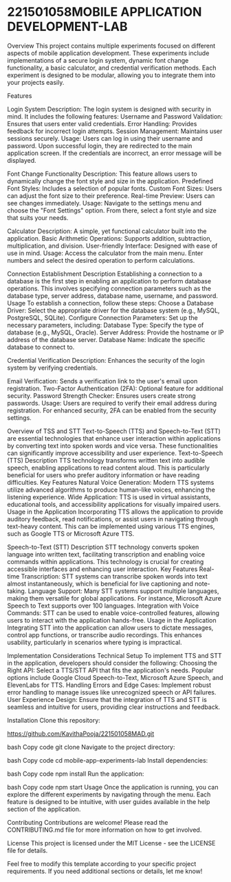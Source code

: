 # 221501058MOBILE APPLICATION DEVELOPMENT-LAB
Overview This project contains multiple experiments focused on different aspects of mobile application development. These experiments include implementations of a secure login system, dynamic font change functionality, a basic calculator, and credential verification methods. Each experiment is designed to be modular, allowing you to integrate them into your projects easily.

Features

Login System Description: The login system is designed with security in mind. It includes the following features:
Username and Password Validation: Ensures that users enter valid credentials. Error Handling: Provides feedback for incorrect login attempts. Session Management: Maintains user sessions securely. Usage: Users can log in using their username and password. Upon successful login, they are redirected to the main application screen. If the credentials are incorrect, an error message will be displayed.

Font Change Functionality Description: This feature allows users to dynamically change the font style and size in the application.
Predefined Font Styles: Includes a selection of popular fonts. Custom Font Sizes: Users can adjust the font size to their preference. Real-time Preview: Users can see changes immediately. Usage: Navigate to the settings menu and choose the "Font Settings" option. From there, select a font style and size that suits your needs.

Calculator Description: A simple, yet functional calculator built into the application.
Basic Arithmetic Operations: Supports addition, subtraction, multiplication, and division. User-friendly Interface: Designed with ease of use in mind. Usage: Access the calculator from the main menu. Enter numbers and select the desired operation to perform calculations.

Connection Establishment Description Establishing a connection to a database is the first step in enabling an application to perform database operations. This involves specifying connection parameters such as the database type, server address, database name, username, and password. Usage To establish a connection, follow these steps: Choose a Database Driver: Select the appropriate driver for the database system (e.g., MySQL, PostgreSQL, SQLite). Configure Connection Parameters: Set up the necessary parameters, including: Database Type: Specify the type of database (e.g., MySQL, Oracle). Server Address: Provide the hostname or IP address of the database server. Database Name: Indicate the specific database to connect to.

Credential Verification Description: Enhances the security of the login system by verifying credentials.

Email Verification: Sends a verification link to the user's email upon registration. Two-Factor Authentication (2FA): Optional feature for additional security. Password Strength Checker: Ensures users create strong passwords. Usage: Users are required to verify their email address during registration. For enhanced security, 2FA can be enabled from the security settings.

Overview of TSS and STT Text-to-Speech (TTS) and Speech-to-Text (STT) are essential technologies that enhance user interaction within applications by converting text into spoken words and vice versa. These functionalities can significantly improve accessibility and user experience.
Text-to-Speech (TTS) Description TTS technology transforms written text into audible speech, enabling applications to read content aloud. This is particularly beneficial for users who prefer auditory information or have reading difficulties. Key Features Natural Voice Generation: Modern TTS systems utilize advanced algorithms to produce human-like voices, enhancing the listening experience. Wide Application: TTS is used in virtual assistants, educational tools, and accessibility applications for visually impaired users. Usage in the Application Incorporating TTS allows the application to provide auditory feedback, read notifications, or assist users in navigating through text-heavy content. This can be implemented using various TTS engines, such as Google TTS or Microsoft Azure TTS.

Speech-to-Text (STT) Description STT technology converts spoken language into written text, facilitating transcription and enabling voice commands within applications. This technology is crucial for creating accessible interfaces and enhancing user interaction. Key Features Real-time Transcription: STT systems can transcribe spoken words into text almost instantaneously, which is beneficial for live captioning and note-taking. Language Support: Many STT systems support multiple languages, making them versatile for global applications. For instance, Microsoft Azure Speech to Text supports over 100 languages. Integration with Voice Commands: STT can be used to enable voice-controlled features, allowing users to interact with the application hands-free. Usage in the Application Integrating STT into the application can allow users to dictate messages, control app functions, or transcribe audio recordings. This enhances usability, particularly in scenarios where typing is impractical.

Implementation Considerations Technical Setup To implement TTS and STT in the application, developers should consider the following: Choosing the Right API: Select a TTS/STT API that fits the application's needs. Popular options include Google Cloud Speech-to-Text, Microsoft Azure Speech, and ElevenLabs for TTS. Handling Errors and Edge Cases: Implement robust error handling to manage issues like unrecognized speech or API failures. User Experience Design: Ensure that the integration of TTS and STT is seamless and intuitive for users, providing clear instructions and feedback.

Installation Clone this repository:

https://github.com/KavithaPooja/221501058MAD.git

bash Copy code git clone Navigate to the project directory:

bash Copy code cd mobile-app-experiments-lab Install dependencies:

bash Copy code npm install Run the application:

bash Copy code npm start Usage Once the application is running, you can explore the different experiments by navigating through the menu. Each feature is designed to be intuitive, with user guides available in the help section of the application.

Contributing Contributions are welcome! Please read the CONTRIBUTING.md file for more information on how to get involved.

License This project is licensed under the MIT License - see the LICENSE file for details.

Feel free to modify this template according to your specific project requirements. If you need additional sections or details, let me know!

